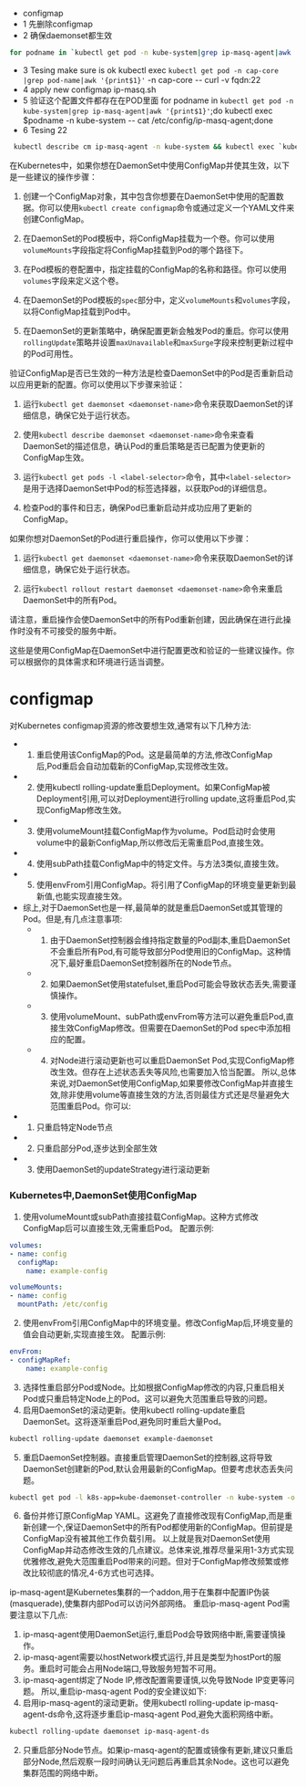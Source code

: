 - configmap 
- 1 先删除configmap 
- 2 确保daemonset都生效
```bash
for podname in `kubectl get pod -n kube-system|grep ip-masq-agent|awk '{print$1}'`;do kubectl exec $podname -n kube-system -- cat /etc/config/ip-masq-agent;done 
```
- 3 Tesing make sure is ok
kubectl exec `kubectl get pod -n cap-core |grep pod-name|awk '{print$1}'` -n cap-core -- curl -v fqdn:22
- 4 apply new configmap  ip-masq.sh
- 5 验证这个配置文件都存在在POD里面
for podname in `kubectl get pod -n kube-system|grep ip-masq-agent|awk '{print$1}'`;do kubectl exec $podname -n kube-system -- cat /etc/config/ip-masq-agent;done
- 6 Tesing 22 
```bash
 kubectl describe cm ip-masq-agent -n kube-system && kubectl exec `kubectl get pod -n cap-core |grep pod-name|awk '{print$1}'` -n cap-core -- curl -v fqdn:22
```
在Kubernetes中，如果你想在DaemonSet中使用ConfigMap并使其生效，以下是一些建议的操作步骤：

1. 创建一个ConfigMap对象，其中包含你想要在DaemonSet中使用的配置数据。你可以使用`kubectl create configmap`命令或通过定义一个YAML文件来创建ConfigMap。

2. 在DaemonSet的Pod模板中，将ConfigMap挂载为一个卷。你可以使用`volumeMounts`字段指定将ConfigMap挂载到Pod的哪个路径下。

3. 在Pod模板的卷配置中，指定挂载的ConfigMap的名称和路径。你可以使用`volumes`字段来定义这个卷。

4. 在DaemonSet的Pod模板的`spec`部分中，定义`volumeMounts`和`volumes`字段，以将ConfigMap挂载到Pod中。

5. 在DaemonSet的更新策略中，确保配置更新会触发Pod的重启。你可以使用`rollingUpdate`策略并设置`maxUnavailable`和`maxSurge`字段来控制更新过程中的Pod可用性。

验证ConfigMap是否已生效的一种方法是检查DaemonSet中的Pod是否重新启动以应用更新的配置。你可以使用以下步骤来验证：

1. 运行`kubectl get daemonset <daemonset-name>`命令来获取DaemonSet的详细信息，确保它处于运行状态。

2. 使用`kubectl describe daemonset <daemonset-name>`命令来查看DaemonSet的描述信息，确认Pod的重启策略是否已配置为使更新的ConfigMap生效。

3. 运行`kubectl get pods -l <label-selector>`命令，其中`<label-selector>`是用于选择DaemonSet中Pod的标签选择器，以获取Pod的详细信息。

4. 检查Pod的事件和日志，确保Pod已重新启动并成功应用了更新的ConfigMap。

如果你想对DaemonSet的Pod进行重启操作，你可以使用以下步骤：

1. 运行`kubectl get daemonset <daemonset-name>`命令来获取DaemonSet的详细信息，确保它处于运行状态。

2. 运行`kubectl rollout restart daemonset <daemonset-name>`命令来重启DaemonSet中的所有Pod。

请注意，重启操作会使DaemonSet中的所有Pod重新创建，因此确保在进行此操作时没有不可接受的服务中断。

这些是使用ConfigMap在DaemonSet中进行配置更改和验证的一些建议操作。你可以根据你的具体需求和环境进行适当调整。
# configmap
对Kubernetes configmap资源的修改要想生效,通常有以下几种方法:
- 1. 重启使用该ConfigMap的Pod。这是最简单的方法,修改ConfigMap后,Pod重启会自动加载新的ConfigMap,实现修改生效。
- 2. 使用kubectl rolling-update重启Deployment。如果ConfigMap被Deployment引用,可以对Deployment进行rolling update,这将重启Pod,实现ConfigMap修改生效。
- 3. 使用volumeMount挂载ConfigMap作为volume。Pod启动时会使用volume中的最新ConfigMap,所以修改后无需重启Pod,直接生效。
- 4. 使用subPath挂载ConfigMap中的特定文件。与方法3类似,直接生效。
- 5. 使用envFrom引用ConfigMap。将引用了ConfigMap的环境变量更新到最新值,也能实现直接生效。
- 综上,对于DaemonSet也是一样,最简单的就是重启DaemonSet或其管理的Pod。但是,有几点注意事项:
    - 1. 由于DaemonSet控制器会维持指定数量的Pod副本,重启DaemonSet不会重启所有Pod,有可能导致部分Pod使用旧的ConfigMap。这种情况下,最好重启DaemonSet控制器所在的Node节点。
    - 2. 如果DaemonSet使用statefulset,重启Pod可能会导致状态丢失,需要谨慎操作。
    - 3. 使用volumeMount、subPath或envFrom等方法可以避免重启Pod,直接生效ConfigMap修改。但需要在DaemonSet的Pod spec中添加相应的配置。
    - 4. 对Node进行滚动更新也可以重启DaemonSet Pod,实现ConfigMap修改生效。但存在上述状态丢失等风险,也需要加入恰当配置。
    所以,总体来说,对DaemonSet使用ConfigMap,如果要修改ConfigMap并直接生效,除非使用volume等直接生效的方法,否则最佳方式还是尽量避免大范围重启Pod。你可以:
- 1. 只重启特定Node节点
- 2. 只重启部分Pod,逐步达到全部生效 
- 3. 使用DaemonSet的updateStrategy进行滚动更新



### Kubernetes中,DaemonSet使用ConfigMap

1. 使用volumeMount或subPath直接挂载ConfigMap。这种方式修改ConfigMap后可以直接生效,无需重启Pod。
配置示例:
```yaml
volumes:
- name: config
  configMap:
    name: example-config

volumeMounts:
- name: config
  mountPath: /etc/config
```
2. 使用envFrom引用ConfigMap中的环境变量。修改ConfigMap后,环境变量的值会自动更新,实现直接生效。
配置示例:
```yaml 
envFrom:
- configMapRef:
    name: example-config
```
3. 选择性重启部分Pod或Node。比如根据ConfigMap修改的内容,只重启相关Pod或只重启特定Node上的Pod。这可以避免大范围重启导致的问题。
4. 启用DaemonSet的滚动更新。使用kubectl rolling-update重启DaemonSet。这将逐渐重启Pod,避免同时重启大量Pod。
```bash
kubectl rolling-update daemonset example-daemonset
```

5. 重启DaemonSet控制器。直接重启管理DaemonSet的控制器,这将导致DaemonSet创建新的Pod,默认会用最新的ConfigMap。但要考虑状态丢失问题。
```bash 
kubectl get pod -l k8s-app=kube-daemonset-controller -n kube-system -o name | cut -d'/' -f2 | xargs kubectl delete pod -n kube-system
```
6. 备份并修订原ConfigMap YAML。这避免了直接修改现有ConfigMap,而是重新创建一个,保证DaemonSet中的所有Pod都使用新的ConfigMap。但前提是ConfigMap没有被其他工作负载引用。
以上就是我对DaemonSet使用ConfigMap并动态修改生效的几点建议。总体来说,推荐尽量采用1-3方式实现优雅修改,避免大范围重启Pod带来的问题。但对于ConfigMap修改频繁或修改比较彻底的情况,4-6方式也可选择。

ip-masq-agent是Kubernetes集群的一个addon,用于在集群中配置IP伪装(masquerade),使集群内部Pod可以访问外部网络。
重启ip-masq-agent Pod需要注意以下几点:
1. ip-masq-agent使用DaemonSet运行,重启Pod会导致网络中断,需要谨慎操作。
2. ip-masq-agent需要以hostNetwork模式运行,并且是类型为hostPort的服务。重启时可能会占用Node端口,导致服务短暂不可用。
3. ip-masq-agent绑定了Node IP,修改配置需要谨慎,以免导致Node IP变更等问题。
所以,重启ip-masq-agent Pod的安全建议如下:
1. 启用ip-masq-agent的滚动更新。使用kubectl rolling-update ip-masq-agent-ds命令,这将逐步重启ip-masq-agent Pod,避免大面积网络中断。
```bash
kubectl rolling-update daemonset ip-masq-agent-ds
```
2. 只重启部分Node节点。如果ip-masq-agent的配置或镜像有更新,建议只重启部分Node,然后观察一段时间确认无问题后再重启其余Node。这也可以避免集群范围的网络中断。
